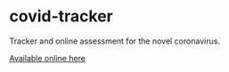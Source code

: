 # covid-tracker
Tracker and online assessment for the novel coronavirus.

[Available online here](http://54.172.214.247/)
